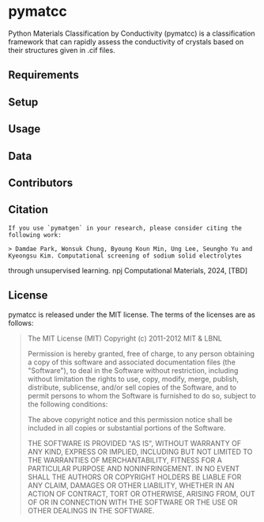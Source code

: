 # pymatcc
Python Materials Classification by Conductivity (pymatcc) is a classification framework that can rapidly assess the conductivity of crystals based on their structures given in .cif files.


## Requirements

## Setup

## Usage

## Data

## Contributors

## Citation
	If you use `pymatgen` in your research, please consider citing the following work:
	
	> Damdae Park, Wonsuk Chung, Byoung Koun Min, Ung Lee, Seungho Yu and Kyeongsu Kim. Computational screening of sodium solid electrolytes
through unsupervised learning. npj Computational Materials, 2024, [TBD]


## License
pymatcc is released under the MIT license. The terms of the licenses are as follows:

> The MIT License (MIT) Copyright (c) 2011-2012 MIT & LBNL
>
> Permission is hereby granted, free of charge, to any person obtaining a copy of this software and associated documentation files (the "Software"), to deal in the Software without restriction, including without limitation the rights to use, copy, modify, merge, publish, distribute, sublicense, and/or sell copies of the Software, and to permit persons to whom the Software is furnished to do so, subject to the following conditions:
>
> The above copyright notice and this permission notice shall be included in all copies or substantial portions of the Software.
>
> THE SOFTWARE IS PROVIDED "AS IS", WITHOUT WARRANTY OF ANY KIND, EXPRESS OR IMPLIED, INCLUDING BUT NOT LIMITED TO THE WARRANTIES OF MERCHANTABILITY, FITNESS FOR A PARTICULAR PURPOSE AND NONINFRINGEMENT. IN NO EVENT SHALL THE AUTHORS OR COPYRIGHT HOLDERS BE LIABLE FOR ANY CLAIM, DAMAGES OR OTHER LIABILITY, WHETHER IN AN ACTION OF CONTRACT, TORT OR OTHERWISE, ARISING FROM, OUT OF OR IN CONNECTION WITH THE SOFTWARE OR THE USE OR OTHER DEALINGS IN THE SOFTWARE.
